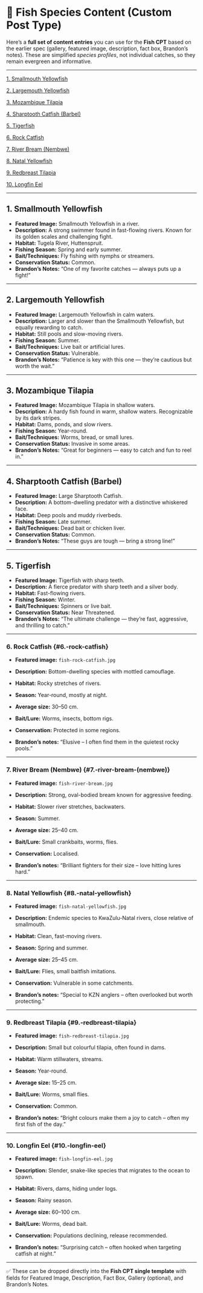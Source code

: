 # **🎣 Fish Species Content (Custom Post Type)**

Here’s a **full set of content entries** you can use for the **Fish CPT** based on the earlier spec (gallery, featured image, description, fact box, Brandon’s notes). These are simplified _species profiles_, not individual catches, so they remain evergreen and informative.

---

[1\. Smallmouth Yellowfish](#1.-smallmouth-yellowfish)

[2\. Largemouth Yellowfish](#2.-largemouth-yellowfish)

[3\. Mozambique Tilapia](#3.-mozambique-tilapia)

[4\. Sharptooth Catfish (Barbel)](<#4.-sharptooth-catfish-(barbel)>)

[5\. Tigerfish](#5.-tigerfish)

[6\. Rock Catfish](#6.-rock-catfish)

[7\. River Bream (Nembwe)](<#7.-river-bream-(nembwe)>)

[8\. Natal Yellowfish](#8.-natal-yellowfish)

[9\. Redbreast Tilapia](#9.-redbreast-tilapia)

[10\. Longfin Eel](#10.-longfin-eel)

---

## **1. Smallmouth Yellowfish**

-   **Featured Image:** Smallmouth Yellowfish in a river.
-   **Description:** A strong swimmer found in fast-flowing rivers. Known for its golden scales and challenging fight.
-   **Habitat:** Tugela River, Huttenspruit.
-   **Fishing Season:** Spring and early summer.
-   **Bait/Techniques:** Fly fishing with nymphs or streamers.
-   **Conservation Status:** Common.
-   **Brandon’s Notes:** “One of my favorite catches — always puts up a fight!”

---

## **2. Largemouth Yellowfish**

-   **Featured Image:** Largemouth Yellowfish in calm waters.
-   **Description:** Larger and slower than the Smallmouth Yellowfish, but equally rewarding to catch.
-   **Habitat:** Still pools and slow-moving rivers.
-   **Fishing Season:** Summer.
-   **Bait/Techniques:** Live bait or artificial lures.
-   **Conservation Status:** Vulnerable.
-   **Brandon’s Notes:** “Patience is key with this one — they’re cautious but worth the wait.”

---

## **3. Mozambique Tilapia**

-   **Featured Image:** Mozambique Tilapia in shallow waters.
-   **Description:** A hardy fish found in warm, shallow waters. Recognizable by its dark stripes.
-   **Habitat:** Dams, ponds, and slow rivers.
-   **Fishing Season:** Year-round.
-   **Bait/Techniques:** Worms, bread, or small lures.
-   **Conservation Status:** Invasive in some areas.
-   **Brandon’s Notes:** “Great for beginners — easy to catch and fun to reel in.”

---

## **4. Sharptooth Catfish (Barbel)**

-   **Featured Image:** Large Sharptooth Catfish.
-   **Description:** A bottom-dwelling predator with a distinctive whiskered face.
-   **Habitat:** Deep pools and muddy riverbeds.
-   **Fishing Season:** Late summer.
-   **Bait/Techniques:** Dead bait or chicken liver.
-   **Conservation Status:** Common.
-   **Brandon’s Notes:** “These guys are tough — bring a strong line!”

---

## **5. Tigerfish**

-   **Featured Image:** Tigerfish with sharp teeth.
-   **Description:** A fierce predator with sharp teeth and a silver body.
-   **Habitat:** Fast-flowing rivers.
-   **Fishing Season:** Winter.
-   **Bait/Techniques:** Spinners or live bait.
-   **Conservation Status:** Near Threatened.
-   **Brandon’s Notes:** “The ultimate challenge — they’re fast, aggressive, and thrilling to catch.”

---

### **6\. Rock Catfish** {#6.-rock-catfish}

-   **Featured image:** `fish-rock-catfish.jpg`

-   **Description:** Bottom-dwelling species with mottled camouflage.

-   **Habitat:** Rocky stretches of rivers.

-   **Season:** Year-round, mostly at night.

-   **Average size:** 30–50 cm.

-   **Bait/Lure:** Worms, insects, bottom rigs.

-   **Conservation:** Protected in some regions.

-   **Brandon’s notes:** “Elusive – I often find them in the quietest rocky pools.”

---

### **7\. River Bream (Nembwe)** {#7.-river-bream-(nembwe)}

-   **Featured image:** `fish-river-bream.jpg`

-   **Description:** Strong, oval-bodied bream known for aggressive feeding.

-   **Habitat:** Slower river stretches, backwaters.

-   **Season:** Summer.

-   **Average size:** 25–40 cm.

-   **Bait/Lure:** Small crankbaits, worms, flies.

-   **Conservation:** Localised.

-   **Brandon’s notes:** “Brilliant fighters for their size – love hitting lures hard.”

---

### **8\. Natal Yellowfish** {#8.-natal-yellowfish}

-   **Featured image:** `fish-natal-yellowfish.jpg`

-   **Description:** Endemic species to KwaZulu-Natal rivers, close relative of smallmouth.

-   **Habitat:** Clean, fast-moving rivers.

-   **Season:** Spring and summer.

-   **Average size:** 25–45 cm.

-   **Bait/Lure:** Flies, small baitfish imitations.

-   **Conservation:** Vulnerable in some catchments.

-   **Brandon’s notes:** “Special to KZN anglers – often overlooked but worth protecting.”

---

### **9\. Redbreast Tilapia** {#9.-redbreast-tilapia}

-   **Featured image:** `fish-redbreast-tilapia.jpg`

-   **Description:** Small but colourful tilapia, often found in dams.

-   **Habitat:** Warm stillwaters, streams.

-   **Season:** Year-round.

-   **Average size:** 15–25 cm.

-   **Bait/Lure:** Worms, small flies.

-   **Conservation:** Common.

-   **Brandon’s notes:** “Bright colours make them a joy to catch – often my first fish of the day.”

---

### **10\. Longfin Eel** {#10.-longfin-eel}

-   **Featured image:** `fish-longfin-eel.jpg`

-   **Description:** Slender, snake-like species that migrates to the ocean to spawn.

-   **Habitat:** Rivers, dams, hiding under logs.

-   **Season:** Rainy season.

-   **Average size:** 60–100 cm.

-   **Bait/Lure:** Worms, dead bait.

-   **Conservation:** Populations declining, release recommended.

-   **Brandon’s notes:** “Surprising catch – often hooked when targeting catfish at night.”

---

✅ These can be dropped directly into the **Fish CPT single template** with fields for Featured Image, Description, Fact Box, Gallery (optional), and Brandon’s Notes.
